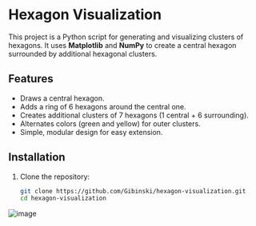 # Hexagon Visualization

This project is a Python script for generating and visualizing clusters of hexagons. It uses **Matplotlib** and **NumPy** to create a central hexagon surrounded by additional hexagonal clusters.

## Features
- Draws a central hexagon.
- Adds a ring of 6 hexagons around the central one.
- Creates additional clusters of 7 hexagons (1 central + 6 surrounding).
- Alternates colors (green and yellow) for outer clusters.
- Simple, modular design for easy extension.

## Installation

1. Clone the repository:
   ```bash
   git clone https://github.com/Gibinski/hexagon-visualization.git
   cd hexagon-visualization


![image](https://github.com/user-attachments/assets/81879aad-c071-481c-b661-b3559df5f63c)

